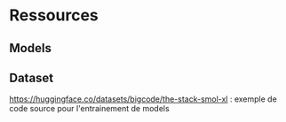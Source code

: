 # Ressources

## Models


## Dataset 

https://huggingface.co/datasets/bigcode/the-stack-smol-xl : exemple de code source pour l'entrainement de models
